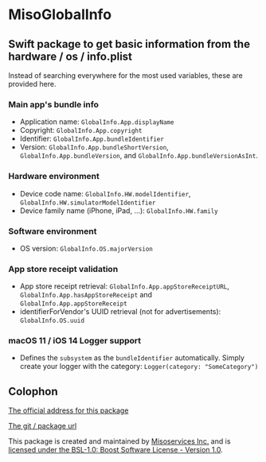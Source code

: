 # MisoGlobalInfo

## Swift package to get basic information from the hardware / os / info.plist

Instead of searching everywhere for the most used variables, these are provided here.

### Main app's bundle info

- Application name: `GlobalInfo.App.displayName`
- Copyright: `GlobalInfo.App.copyright`
- Identifier: `GlobalInfo.App.bundleIdentifier`
- Version: `GlobalInfo.App.bundleShortVersion`,  `GlobalInfo.App.bundleVersion`, and `GlobalInfo.App.bundleVersionAsInt`.

### Hardware environment

- Device code name: `GlobalInfo.HW.modelIdentifier`, `GlobalInfo.HW.simulatorModelIdentifier`
- Device family name (iPhone, iPad, ...): `GlobalInfo.HW.family`

### Software environment

- OS version: `GlobalInfo.OS.majorVersion`

### App store receipt validation

- App store receipt retrieval: `GlobalInfo.App.appStoreReceiptURL`,  `GlobalInfo.App.hasAppStoreReceipt` and `GlobalInfo.App.appStoreReceipt`
- identifierForVendor's UUID retrieval (not for advertisements): `GlobalInfo.OS.uuid`

### macOS 11 / iOS 14 Logger support

- Defines the `subsystem` as the `bundleIdentifier` automatically. Simply create your logger with the category: `Logger(category: "SomeCategory")` 

## Colophon

[The official address for this package][0]

[The git / package url][1]

This package is created and maintained by [Misoservices Inc.][2] and is [licensed under the BSL-1.0: Boost Software License - Version 1.0][3].


[0]: https://github.com/Misoservices/MisoGlobalInfo
[1]: https://github.com/Misoservices/MisoGlobalInfo.git
[2]: https://misoservices.com
[3]: https://choosealicense.com/licenses/bsl-1.0/
